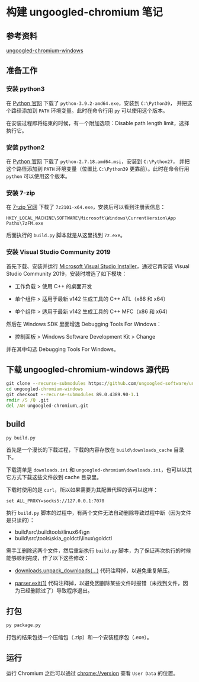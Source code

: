 # 构建 ungoogled-chromium 笔记

## 参考资料

[ungoogled-chromium-windows](https://github.com/ungoogled-software/ungoogled-chromium-windows)

## 准备工作

### 安装 python3

在 [Python 官网](https://www.python.org/downloads/) 下载了 `python-3.9.2-amd64.exe`，安装到 `C:\Python39`，
并把这个路径添加到 `PATH` 环境变量。此时在命令行用 `py` 可以使用这个版本。

在安装过程即将结束的时候，有一个附加选项：Disable path length limit，选择执行它。

### 安装 python2

在 [Python 官网](https://www.python.org/downloads/) 下载了 `python-2.7.18.amd64.msi`，安装到 `C:\Python27`，
并把这个路径添加到 `PATH` 环境变量（位置比 `C:\Python39` 更靠前）。此时在命令行用 `python` 可以使用这个版本。

### 安装 7-zip

在 [7-zip 官网](https://www.7-zip.org/download.html) 下载了 `7z2101-x64.exe`，安装后可以看到注册表信息：
```
HKEY_LOCAL_MACHINE\SOFTWARE\Microsoft\Windows\CurrentVersion\App Paths\7zFM.exe
```
后面执行的 `build.py` 脚本就是从这里找到 `7z.exe`。

### 安装 Visual Studio Community 2019

首先下载、安装并运行 [Microsoft Visual Studio Installer](https://visualstudio.microsoft.com/zh-hans/)，通过它再安装
Visual Studio Community 2019，安装时增选了如下模块：

- 工作负载 > 使用 C++ 的桌面开发

- 单个组件 > 适用于最新 v142 生成工具的 C++ ATL（x86 和 x64）

- 单个组件 > 适用于最新 v142 生成工具的 C++ MFC（x86 和 x64）

然后在 Windows SDK 里面增选 Debugging Tools For Windows：

- 控制面板 > Windows Software Development Kit > Change

并在其中勾选 Debugging Tools For Windows。

## 下载 ungoogled-chromium-windows 源代码
```cmd
git clone --recurse-submodules https://github.com/ungoogled-software/ungoogled-chromium-windows.git
cd ungoogled-chromium-windows
git checkout --recurse-submodules 89.0.4389.90-1.1
rmdir /S /Q .git
del /AH ungoogled-chromium\.git
```

## build
```cmd
py build.py
```
首先是一个漫长的下载过程，下载的内容存放在 `build\downloads_cache` 目录下。

下载清单是 `downloads.ini` 和 `ungoogled-chromium\downloads.ini`，也可以以其它方式下载这些文件放到 cache 目录里。

下载时使用的是 `curl`，所以如果需要为其配置代理的话可以这样：
```
set ALL_PROXY=socks5://127.0.0.1:7070
```

执行 `build.py` 脚本的过程中，有两个文件无法自动删除导致过程中断（因为文件是只读的）：

- build\src\buildtools\linux64\gn
- build\src\tools\skia_goldctl\linux\goldctl

需手工删除这两个文件，然后重新执行 `build.py` 脚本，为了保证再次执行的时候能够顺利完成，作了以下这些修改：

- [downloads.unpack_downloads(...)](https://github.com/ungoogled-software/ungoogled-chromium-windows/blob/89.0.4389.90-1.1/build.py#L163)
代码注释掉，以避免重复解压。

- [parser.exit(1)](https://github.com/ungoogled-software/ungoogled-chromium-windows/blob/89.0.4389.90-1.1/build.py#L172)
代码注释掉，以避免因删除某些文件时报错（未找到文件，因为已经删除过了）导致程序退出。

## 打包
```cmd
py package.py
```
打包的结果包括一个压缩包（.zip）和一个安装程序包（.exe）。

## 运行

运行 Chromium 之后可以通过 [chrome://version](chrome://version) 查看 `User Data` 的位置。
